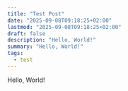 ```yaml
---
title: "Test Post"
date: "2025-09-08T09:18:25+02:00"
lastmod: "2025-09-08T09:18:25+02:00"
draft: false
description: "Hello, World!"
summary: "Hello, World!"
tags:
  - test
---
```


Hello, World!
